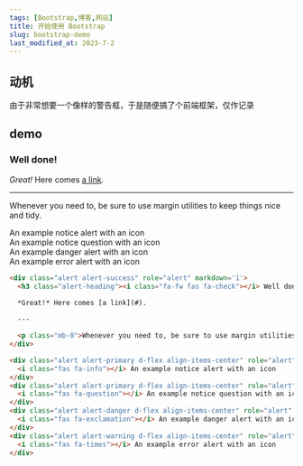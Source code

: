 ```yaml
---
tags: [Bootstrap,博客,网站]
title: 开始使用 Bootstrap
slug: bootstrap-demo
last_modified_at: 2023-7-2
---
```


## 动机

由于非常想要一个像样的警告框，于是随便搞了个前端框架，仅作记录

## demo

<div class="alert alert-success" role="alert" markdown='1'>
  <h3 class="alert-heading"><i class="fas fa-check"></i> Well done!</h3>
  
  *Great!* Here comes [a link](#).

  ---

  <p class="mb-0">Whenever you need to, be sure to use margin utilities to keep things nice and tidy.</p>
</div>

<div class="alert alert-primary d-flex align-items-center" role="alert" markdown='1'>
  <i class="fa-fw fas fa-info"></i> An example notice alert with an icon
</div>
<div class="alert alert-primary d-flex align-items-center" role="alert" markdown='1'>
  <i class="fa-fw fas fa-question"></i> An example notice question with an icon
</div>
<div class="alert alert-danger d-flex align-items-center" role="alert" markdown='1'>
  <i class="fa-fw fas fa-exclamation"></i> An example danger alert with an icon
</div>
<div class="alert alert-warning d-flex align-items-center" role="alert" markdown='1'>
  <i class="fa-fw fas fa-times"></i> An example error alert with an icon 
</div>

```html
<div class="alert alert-success" role="alert" markdown='1'>
  <h3 class="alert-heading"><i class="fa-fw fas fa-check"></i> Well done!</h3>
  
  *Great!* Here comes [a link](#).

  ---

  <p class="mb-0">Whenever you need to, be sure to use margin utilities to keep things nice and tidy.</p>
</div>

<div class="alert alert-primary d-flex align-items-center" role="alert" markdown='1'>
  <i class="fas fa-info"></i> An example notice alert with an icon
</div>
<div class="alert alert-primary d-flex align-items-center" role="alert" markdown='1'>
  <i class="fas fa-question"></i> An example notice question with an icon
</div>
<div class="alert alert-danger d-flex align-items-center" role="alert" markdown='1'>
  <i class="fas fa-exclamation"></i> An example danger alert with an icon
</div>
<div class="alert alert-warning d-flex align-items-center" role="alert" markdown='1'>
  <i class="fas fa-times"></i> An example error alert with an icon 
</div>
```
